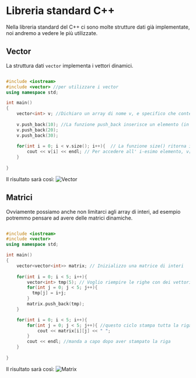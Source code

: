 # Libreria standard C++
Nella libreria standard del C++ ci sono molte strutture dati già implementate, noi andremo a vedere le più utilizzate.

## Vector
La struttura dati `vector` implementa i vettori dinamici.
```cpp

#include <iostream>
#include <vector> //per utilizzare i vector
using namespace std;

int main() 
{ 
    vector<int> v; //Dichiaro un array di nome v, e specifico che conterrà elementi `int`
    
    v.push_back(10); //La funzione push_back inserisce un elemento (in questo caso il numero 10) in fondo all'array
    v.push_back(20);
    v.push_back(30);
    
    for(int i = 0; i < v.size(); i++){  // La funzione size() ritorna il numero di elementi all'interno dell'array
        cout << v[i] << endl; // Per accedere all' i-esimo elemento, v[i]
    }
    
}
```
Il risultato sarà così:
![Vector](https://i.postimg.cc/3xH1X7zn/Immagine-2020-10-15-153955.png)

## Matrici
Ovviamente possiamo anche non limitarci agli array di interi, ad esempio potremmo pensare ad avere delle matrici dinamiche.

```cpp

#include <iostream>
#include <vector>
using namespace std;

int main() 
{ 
    vector<vector<int>> matrix; // Inizializzo una matrice di interi
    
    for(int i = 0; i < 5; i++){
        vector<int> tmp(5); // Voglio riempire le righe con dei vettori di 5 elementi
        for(int j = 0; j < 5; j++){
          tmp[j] = i+j; 
        }
        matrix.push_back(tmp);
    }

    for(int i = 0; i < 5; i++){
        for(int j = 0; j < 5; j++){ //questo ciclo stampa tutta la riga i-esima
            cout << matrix[i][j] << " ";
        }
        cout << endl; //manda a capo dopo aver stampato la riga
    }
    
}
```
Il risultato sarà così:
![Matrix](https://i.postimg.cc/6qJ2k6rP/Immagine-2020-10-15-154115.png)
